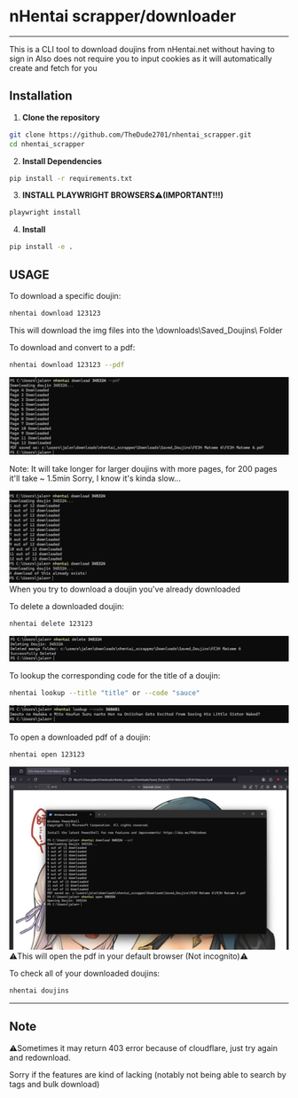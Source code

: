 # nHentai scrapper/downloader

---

This is a CLI tool to download doujins from nHentai.net without having to sign in 
Also does not require you to input cookies as it will automatically create and fetch for you



## Installation

1. **Clone the repository**
```bash
git clone https://github.com/TheDude2701/nhentai_scrapper.git
cd nhentai_scrapper
```
2. **Install Dependencies**
```bash
pip install -r requirements.txt
```
3. **INSTALL PLAYWRIGHT BROWSERS⚠️(IMPORTANT!!!)**
```bash
playwright install
```
4. **Install**
```bash
pip install -e .
```

## USAGE

To download a specific doujin:
```bash
nhentai download 123123 
```
This will download the img files into the \downloads\Saved_Doujins\ Folder

To download and convert to a pdf:
```bash
nhentai download 123123 --pdf
```
![Download](Images/download.png)

Note: It will take longer for larger doujins with more pages, for 200 pages it'll take ~ 1.5min
Sorry, I know it's kinda slow...

![Repeat Download](Images/repeatdownload.png)
When you try to download a doujin you've already downloaded

To delete a downloaded doujin:
```bash
nhentai delete 123123
```
![Delete Douijin](Images/delete.png)

To lookup the corresponding code for the title of a doujin:
```bash
nhentai lookup --title "title" or --code "sauce"
```
![lookup Douijin](Images/lookup-code.png)

To open a downloaded pdf of a doujin:
```bash
nhentai open 123123
```
![Open Douijin](Images/open.png)
    ⚠️This will open the pdf in your default browser (Not incognito)⚠️

To check all of your downloaded doujins:
```bash
nhentai doujins
```
---

## Note
⚠️Sometimes it may return 403 error because of cloudflare, just try again and redownload.

Sorry if the features are kind of lacking (notably not being able to search by tags and bulk download)




